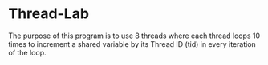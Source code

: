 # Thread-Lab
The purpose of this program is to use 8 threads where each thread loops 10 times to increment a shared variable by its Thread ID (tid) in every iteration of the loop.  

